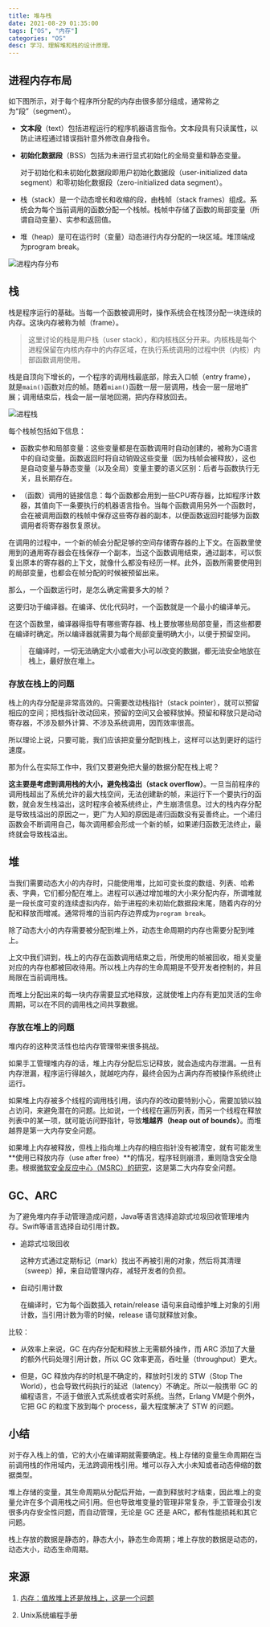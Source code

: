 ```yaml
---
title: 堆与栈
date: 2021-08-29 01:35:00
tags: ["OS", "内存"]
categories: "OS"
desc: 学习、理解堆和栈的设计原理。
---
```


## 进程内存布局

如下图所示，对于每个程序所分配的内存由很多部分组成，通常称之为“段”（segment）。

- **文本段**（text）包括进程运行的程序机器语言指令。文本段具有只读属性，以防止进程通过错误指针意外修改自身指令。

- **初始化数据段**（BSS）包括为未进行显式初始化的全局变量和静态变量。

  对于初始化和未初始化数据段即用户初始化数据段（user-initialized data segment）和零初始化数据段（zero-initialized data segment）。

- 栈（stack）是一个动态增长和收缩的段，由栈帧（stack frames）组成。系统会为每个当前调用的函数分配一个栈帧。栈帧中存储了函数的局部变量（所谓自动变量）、实参和返回值。

- 堆（heap）是可在运行时（变量）动态进行内存分配的一块区域。堆顶端成为program break。

<!-- more -->

![进程内存分布](https://cdn.jsdelivr.net/gh/jnhu76/Image-Hosting@master/img/%E8%BF%9B%E7%A8%8B%E5%86%85%E5%AD%98%E5%88%86%E5%B8%83.png)

## 栈

栈是程序运行的基础。当每一个函数被调用时，操作系统会在栈顶分配一块连续的内存。这块内存被称为帧（frame）。

> 这里讨论的栈是用户栈（user stack），和内核栈区分开来。内核栈是每个进程保留在内核内存中的内存区域，在执行系统调用的过程中供（内核）内部函数调用使用。

栈是自顶向下增长的，一个程序的调用栈最底部，除去入口帧（entry frame），就是`main()`函数对应的帧。随着`mian()`函数一层一层调用，栈会一层一层地扩展；调用结束后，栈会一层一层地回溯，把内存释放回去。

![进程栈](https://cdn.jsdelivr.net/gh/jnhu76/Image-Hosting@master/img/%E8%BF%9B%E7%A8%8B%E6%A0%88.png)

每个栈帧包括如下信息：

- 函数实参和局部变量：这些变量都是在函数调用时自动创建的，被称为C语言中的自动变量。函数返回时将自动销毁这些变量（因为栈帧会被释放），这也是自动变量与静态变量（以及全局）变量主要的语义区别：后者与函数执行无关，且长期存在。

- （函数）调用的链接信息：每个函数都会用到一些CPU寄存器，比如程序计数器，其值向下一条要执行的机器语言指令。当每个函数调用另外一个函数时，会在被调用函数的栈帧中保存这些寄存器的副本，以便函数返回时能够为函数调用者将寄存器恢复原状。

在调用的过程中，一个新的帧会分配足够的空间存储寄存器的上下文。在函数里使用到的通用寄存器会在栈保存一个副本，当这个函数调用结束，通过副本，可以恢复出原本的寄存器的上下文，就像什么都没有经历一样。此外，函数所需要使用到的局部变量，也都会在帧分配的时候被预留出来。

那么，一个函数运行时，是怎么确定需要多大的帧？

这要归功于编译器。在编译、优化代码时，一个函数就是一个最小的编译单元。

在这个函数里，编译器得指导有哪些寄存器、栈上要放哪些局部变量，而这些都要在编译时确定。所以编译器就需要为每个局部变量明确大小，以便于预留空间。

> **在编译时，一切无法确定大小或者大小可以改变的数据，都无法安全地放在栈上，最好放在堆上。**

### 存放在栈上的问题

栈上的内存分配是非常高效的。只需要改动栈指针（stack pointer），就可以预留相应的空间；把栈指针改动回来，预留的空间又会被释放掉。预留和释放只是动动寄存器，不涉及额外计算、不涉及系统调用，因而效率很高。

所以理论上说，只要可能，我们应该把变量分配到栈上，这样可以达到更好的运行速度。

那为什么在实际工作中，我们又要避免把大量的数据分配在栈上呢？

**这主要是考虑到调用栈的大小，避免栈溢出（stack overflow）**。一旦当前程序的调用栈超出了系统允许的最大栈空间，无法创建新的帧，来运行下一个要执行的函数，就会发生栈溢出，这时程序会被系统终止，产生崩溃信息。过大的栈内存分配是导致栈溢出的原因之一，更广为人知的原因是递归函数没有妥善终止。一个递归函数会不断调用自己，每次调用都会形成一个新的帧，如果递归函数无法终止，最终就会导致栈溢出。

## 堆

当我们需要动态大小的内存时，只能使用堆，比如可变长度的数组、列表、哈希表、字典，它们都分配在堆上。进程可以通过增加堆的大小来分配内存，所谓堆就是一段长度可变的连续虚拟内存，始于进程的未初始化数据段末尾，随着内存的分配和释放而增减。通常将堆的当前内存边界成为`program break`。

除了动态大小的内存需要被分配到堆上外，动态生命周期的内存也需要分配到堆上。

上文中我们讲到，栈上的内存在函数调用结束之后，所使用的帧被回收，相关变量对应的内存也都被回收待用。所以栈上内存的生命周期是不受开发者控制的，并且局限在当前调用栈。

而堆上分配出来的每一块内存需要显式地释放，这就使堆上内存有更加灵活的生命周期，可以在不同的调用栈之间共享数据。

### 存放在堆上的问题

堆内存的这种灵活性也给内存管理带来很多挑战。

如果手工管理堆内存的话，堆上内存分配后忘记释放，就会造成内存泄漏。一旦有内存泄漏，程序运行得越久，就越吃内存，最终会因为占满内存而被操作系统终止运行。

如果堆上内存被多个线程的调用栈引用，该内存的改动要特别小心，需要加锁以独占访问，来避免潜在的问题。比如说，一个线程在遍历列表，而另一个线程在释放列表中的某一项，就可能访问野指针，导致**堆越界（heap out of bounds）**。而堆越界是第一大内存安全问题。

如果堆上内存被释放，但栈上指向堆上内存的相应指针没有被清空，就有可能发生**使用已释放内存（use after free）**的情况，程序轻则崩溃，重则隐含安全隐患。根据[微软安全反应中心（MSRC）的研究](https://github.com/Microsoft/MSRC-Security-Research/blob/master/presentations/2019_02_BlueHatIL/2019_01%20-%20BlueHatIL%20-%20Trends%2C%20challenge%2C%20and%20shifts%20in%20software%20vulnerability%20mitigation.pdf)，这是第二大内存安全问题。

## GC、ARC

为了避免堆内存手动管理造成问题，Java等语言选择追踪式垃圾回收管理堆内存。Swift等语言选择自动引用计数。

- 追踪式垃圾回收
  
  这种方式通过定期标记（mark）找出不再被引用的对象，然后将其清理（sweep）掉，来自动管理内存，减轻开发者的负担。

- 自动引用计数

  在编译时，它为每个函数插入 retain/release 语句来自动维护堆上对象的引用计数，当引用计数为零的时候，release 语句就释放对象。

比较：

- 从效率上来说，GC 在内存分配和释放上无需额外操作，而 ARC 添加了大量的额外代码处理引用计数，所以 GC 效率更高，吞吐量（throughput）更大。

- 但是，GC 释放内存的时机是不确定的，释放时引发的 STW（Stop The World），也会导致代码执行的延迟（latency）不确定。所以一般携带 GC 的编程语言，不适于做嵌入式系统或者实时系统。当然，Erlang VM是个例外， 它把 GC 的粒度下放到每个 process，最大程度解决了 STW 的问题。

## 小结

对于存入栈上的值，它的大小在编译期就需要确定。栈上存储的变量生命周期在当前调用栈的作用域内，无法跨调用栈引用。堆可以存入大小未知或者动态伸缩的数据类型。

堆上存储的变量，其生命周期从分配后开始，一直到释放时才结束，因此堆上的变量允许在多个调用栈之间引用。但也导致堆变量的管理非常复杂，手工管理会引发很多内存安全性问题，而自动管理，无论是 GC 还是 ARC，都有性能损耗和其它问题。

栈上存放的数据是静态的，静态大小，静态生命周期；堆上存放的数据是动态的，动态大小，动态生命周期。

## 来源

1. [内存：值放堆上还是放栈上，这是一个问题](https://time.geekbang.org/column/article/408409)

2. Unix系统编程手册

